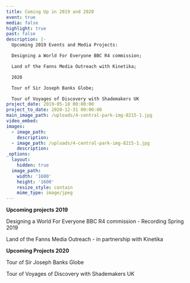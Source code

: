 ```yaml
---
title: Coming Up in 2019 and 2020
event: true
media: false
highlight: true
past: false
description: |-
  Upcoming 2019 Events and Media Projects:

  Designing a World For Everyone BBC R4 commission;

  Land of the Fanns Media Outreach with Kinetika;

  2020

  Tour of Sir Joseph Banks Globe;

  Tour of Voyages of Discovery with Shademakers UK
project_date: 2019-05-18 00:00:00
project_to_date: 2020-12-31 00:00:00
main_image_path: /uploads/4-central-park-img-8215-1.jpg
video_embed:
images:
  - image_path:
    description:
  - image_path: /uploads/4-central-park-img-8215-1.jpg
    description:
_options:
  layout:
    hidden: true
  image_path:
    width: '1600'
    height: '1600'
    resize_style: contain
    mime_type: image/jpeg
---
```


**Upcoming projects 2019&nbsp;**

Designing a World For Everyone BBC R4 commission - Recording Spring 2019

Land of the Fanns Media Outreach - in partnership with Kinetika

**Upcoming Projects 2020**

Tour of Sir Joseph Banks Globe

Tour of Voyages of Discovery with Shademakers UK